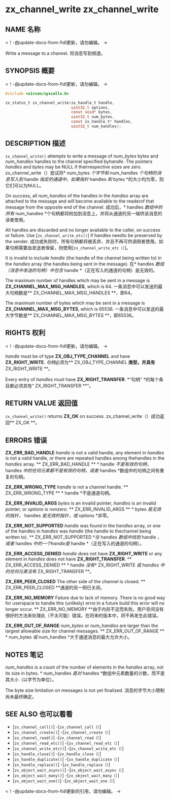  
# zx_channel_write  zx_channel_write 

 
## NAME  名称 

<!-- Updated by update-docs-from-fidl, do not edit. -->  <！-由update-docs-from-fidl更新，请勿编辑。 ->

Write a message to a channel.  将消息写到频道。

 
## SYNOPSIS  概要 

<!-- Updated by update-docs-from-fidl, do not edit. -->  <！-由update-docs-from-fidl更新，请勿编辑。 ->

```c
#include <zircon/syscalls.h>

zx_status_t zx_channel_write(zx_handle_t handle,
                             uint32_t options,
                             const void* bytes,
                             uint32_t num_bytes,
                             const zx_handle_t* handles,
                             uint32_t num_handles);
```
 

 
## DESCRIPTION  描述 

`zx_channel_write()` attempts to write a message of *num_bytes* bytes and *num_handles* handles to the channel specified by*handle*.  The pointers *handles* and *bytes* may be NULL if theirrespective sizes are zero. zx_channel_write（）尝试将* num_bytes *个字节和* num_handles *个句柄的消息写入到* handle *指定的通道中。如果指针* handles *和* bytes *的大小均为零，则它们可以为NULL。

On success, all *num_handles* of the handles in the *handles* array are attached to the message and will become available to the readerof that message from the opposite end of the channel. 成功后，* handles *数组中的所有* num_handles *个句柄都将附加到消息上，并将从通道的另一端供该消息的读者使用。

All handles are discarded and no longer available to the caller, on success or failure. Use [`zx_channel_write_etc()`] if handles needto be preserved by the sender. 成功或失败时，所有句柄都将被丢弃，并且不再可供调用者使用。如果句柄需要由发送者保留，则使用[`zx_channel_write_etc（）`]。

It is invalid to include *handle* (the handle of the channel being written to) in the *handles* array (the handles being sent in the message). 在* handles *数组（消息中发送的句柄）中包含* handle *（正在写入的通道的句柄）是无效的。

The maximum number of handles which may be sent in a message is **ZX_CHANNEL_MAX_MSG_HANDLES**, which is 64. 一条消息中可以发送的最大句柄数是** ZX_CHANNEL_MAX_MSG_HANDLES **，即64。

The maximum number of bytes which may be sent in a message is **ZX_CHANNEL_MAX_MSG_BYTES**, which is 65536. 一条消息中可以发送的最大字节数是** ZX_CHANNEL_MAX_MSG_BYTES **，即65536。

 

 
## RIGHTS  权利 

<!-- Updated by update-docs-from-fidl, do not edit. -->  <！-由update-docs-from-fidl更新，请勿编辑。 ->

*handle* must be of type **ZX_OBJ_TYPE_CHANNEL** and have **ZX_RIGHT_WRITE**.  *句柄*必须为** ZX_OBJ_TYPE_CHANNEL **类型，并具有** ZX_RIGHT_WRITE **。

Every entry of *handles* must have **ZX_RIGHT_TRANSFER**.  *“句柄” *的每个条目都必须具有“ ZX_RIGHT_TRANSFER **”。

 
## RETURN VALUE  返回值 

`zx_channel_write()` returns **ZX_OK** on success.  zx_channel_write（）成功返回** ZX_OK **。

 
## ERRORS  错误 

**ZX_ERR_BAD_HANDLE**  *handle* is not a valid handle, any element in *handles* is not a valid handle, or there are repeated handles among thehandles in the *handles* array. ** ZX_ERR_BAD_HANDLE ** * handle *不是有效的句柄，* handles *中的任何元素都不是有效的句柄，或者* handles *数组中的句柄之间有重复的句柄。

**ZX_ERR_WRONG_TYPE**  *handle* is not a channel handle.  ** ZX_ERR_WRONG_TYPE ** * handle *不是通道句柄。

**ZX_ERR_INVALID_ARGS**  *bytes* is an invalid pointer, *handles* is an invalid pointer, or *options* is nonzero. ** ZX_ERR_INVALID_ARGS ** * bytes *是无效的指针，* handles *是无效的指针，或* options *非零。

**ZX_ERR_NOT_SUPPORTED**  *handle* was found in the *handles* array, or one of the handles in *handles* was *handle* (the handle to thechannel being written to). ** ZX_ERR_NOT_SUPPORTED **在* handles *数组中找到* handle *，或者* handles *中的一个handle是* handle *（正在写入的通道的句柄）。

**ZX_ERR_ACCESS_DENIED**  *handle* does not have **ZX_RIGHT_WRITE** or any element in *handles* does not have **ZX_RIGHT_TRANSFER**. ** ZX_ERR_ACCESS_DENIED ** * handle *没有** ZX_RIGHT_WRITE **或* handles *中的任何元素没有** ZX_RIGHT_TRANSFER **。

**ZX_ERR_PEER_CLOSED**  The other side of the channel is closed.  ** ZX_ERR_PEER_CLOSED **通道的另一侧已关闭。

**ZX_ERR_NO_MEMORY**  Failure due to lack of memory. There is no good way for userspace to handle this (unlikely) error.In a future build this error will no longer occur. ** ZX_ERR_NO_MEMORY **由于内存不足而失败。用户空间没有很好的方法来处理此（不太可能）错误。在将来的版本中，将不再发生此错误。

**ZX_ERR_OUT_OF_RANGE**  *num_bytes* or *num_handles* are larger than the largest allowable size for channel messages. ** ZX_ERR_OUT_OF_RANGE ** * num_bytes *或* num_handles *大于通道消息的最大允许大小。

 
## NOTES  笔记 

*num_handles* is a count of the number of elements in the *handles* array, not its size in bytes. * num_handles *是对* handles *数组中元素数量的计数，而不是其大小（以字节为单位）。

The byte size limitation on messages is not yet finalized.  消息的字节大小限制尚未最终确定。

 
## SEE ALSO  也可以看看 

 
 - [`zx_channel_call()`]  -[`zx_channel_call（）`]
 - [`zx_channel_create()`]  -[`zx_channel_create（）`]
 - [`zx_channel_read()`]  -[`zx_channel_read（）`]
 - [`zx_channel_read_etc()`]  -[`zx_channel_read_etc（）`]
 - [`zx_channel_write_etc()`]  -[`zx_channel_write_etc（）`]
 - [`zx_handle_close()`]  -[`zx_handle_close（）`]
 - [`zx_handle_duplicate()`]  -[`zx_handle_duplicate（）`]
 - [`zx_handle_replace()`]  -[`zx_handle_replace（）`]
 - [`zx_object_wait_async()`]  -[`zx_object_wait_async（）`]
 - [`zx_object_wait_many()`]  -[`zx_object_wait_many（）`]
 - [`zx_object_wait_one()`]  -[`zx_object_wait_one（）`]

<!-- References updated by update-docs-from-fidl, do not edit. -->  <！-由update-docs-from-fidl更新的引用，请勿编辑。 ->

